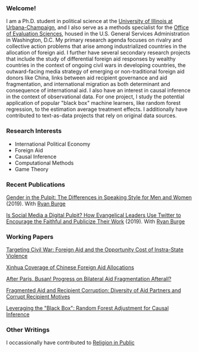 ### Welcome!
I am a Ph.D. student in political science at the [University of Illinois at Urbana-Champaign](https://pol.illinois.edu/), and I also serve as a methods specialist for the [Office of Evaluation Sciences](https://oes.gsa.gov/), housed in the U.S. General Services Administration in Washington, D.C. My primary research agenda focuses on rivalry and collective action problems that arise among industrialized countries in the allocation of foreign aid. I further have several secondary research projects that include the study of differential foreign aid responses by wealthy countries in the context of ongoing civil wars in developing countries, the outward-facing media strategy of emerging or non-traditional foreign aid donors like China, links between aid recipient governance and aid fragmentation, and international migration as both determinant and consequence of international aid. I also have an interest in causal inference in the context of observational data. For one project, I study the potential application of popular "black box" machine learners, like random forest regression, to the estimation average treatment effects. I additionally have contributed to text-as-data projects that rely on original data sources.

### Research Interests

  - International Political Economy
  - Foreign Aid
  - Causal Inference
  - Computational Methods
  - Game Theory

### Recent Publications
[Gender in the Pulpit: The Differences in Speaking Style for Men and Women](http://ryanburge.net/wp-content/uploads/2019/06/JCR_Burge_Williams.pdf) (2019). With [Ryan Burge](http://ryanburge.net/)

[Is Social Media a Digital Pulpit? How Evangelical Leaders Use Twitter to Encourage the Faithful and Publicize Their Work](https://brill.com/view/journals/rmdc/8/3/article-p309_309.xml) (2019). With [Ryan Burge](http://ryanburge.net/)

### Working Papers
[Targeting Civil War: Foreign Aid and the Opportunity Cost of Instra-State Violence](https://github.com/milesdwilliams15/Foreign-Aid-and-Civil-War/blob/master/manuscript_draft.pdf)

[Xinhua Coverage of Chinese Foreign Aid Allocations](https://github.com/milesdwilliams15/Xinhwuan-News-Coverage-and-Chinese-Aid-Allocation/blob/master/draft1.pdf)

[After Paris, Busan! Progress on Bilateral Aid Fragmentation Afterall?](https://github.com/milesdwilliams15/Coordination-of-Aid-Flows-and-Aid-Fragmentation/blob/master/Final_Paper.pdf)

[Fragmented Aid and Recipient Corruption: Diversity of Aid Partners and Corrupt Recipient Motives](https://github.com/milesdwilliams15/Fragmented-Aid-and-Recipient-Corruption/blob/master/Corruption_and_Foreign_Aid_Final_Paper.pdf)

[Leveraging the "Black Box": Random Forest Adjustment for Causal Inference](https://github.com/milesdwilliams15/Leveraging-the-Black-Box/blob/master/draft1.pdf)

### Other Writings
I occassionally have contributed to [Religion in Public](https://religioninpublic.blog/)

